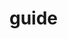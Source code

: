 # guide

<!-- <demo></demo> -->

<script setup>
  // import demo from '../packages/components/dialog-confirm/demo/demo.vue'

</script>
